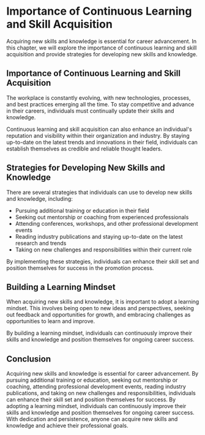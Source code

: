 Importance of Continuous Learning and Skill Acquisition
======================================================================================================

Acquiring new skills and knowledge is essential for career advancement. In this chapter, we will explore the importance of continuous learning and skill acquisition and provide strategies for developing new skills and knowledge.

Importance of Continuous Learning and Skill Acquisition
-------------------------------------------------------

The workplace is constantly evolving, with new technologies, processes, and best practices emerging all the time. To stay competitive and advance in their careers, individuals must continually update their skills and knowledge.

Continuous learning and skill acquisition can also enhance an individual's reputation and visibility within their organization and industry. By staying up-to-date on the latest trends and innovations in their field, individuals can establish themselves as credible and reliable thought leaders.

Strategies for Developing New Skills and Knowledge
--------------------------------------------------

There are several strategies that individuals can use to develop new skills and knowledge, including:

* Pursuing additional training or education in their field
* Seeking out mentorship or coaching from experienced professionals
* Attending conferences, workshops, and other professional development events
* Reading industry publications and staying up-to-date on the latest research and trends
* Taking on new challenges and responsibilities within their current role

By implementing these strategies, individuals can enhance their skill set and position themselves for success in the promotion process.

Building a Learning Mindset
---------------------------

When acquiring new skills and knowledge, it is important to adopt a learning mindset. This involves being open to new ideas and perspectives, seeking out feedback and opportunities for growth, and embracing challenges as opportunities to learn and improve.

By building a learning mindset, individuals can continuously improve their skills and knowledge and position themselves for ongoing career success.

Conclusion
----------

Acquiring new skills and knowledge is essential for career advancement. By pursuing additional training or education, seeking out mentorship or coaching, attending professional development events, reading industry publications, and taking on new challenges and responsibilities, individuals can enhance their skill set and position themselves for success. By adopting a learning mindset, individuals can continuously improve their skills and knowledge and position themselves for ongoing career success. With dedication and persistence, anyone can acquire new skills and knowledge and achieve their professional goals.


